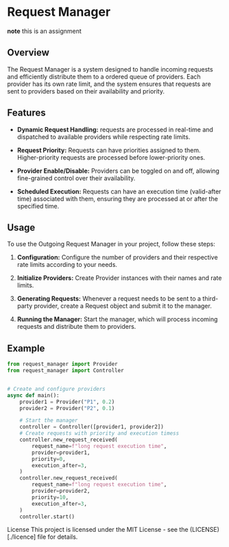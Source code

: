 # Request Manager
**note** this is an assignment  
## Overview

The Request Manager is a system designed to handle incoming requests and efficiently distribute them to a ordered queue of providers.
Each provider has its own rate limit, and the system ensures that requests are sent to providers based on their availability and priority.

## Features

- **Dynamic Request Handling:** requests are processed in real-time and dispatched to available providers while respecting rate limits.

- **Request Priority:** Requests can have priorities assigned to them. Higher-priority requests are processed before lower-priority ones.

- **Provider Enable/Disable:** Providers can be toggled on and off, allowing fine-grained control over their availability.

- **Scheduled Execution:** Requests can have an execution time (valid-after time) associated with them, ensuring they are processed at or after the specified time.

## Usage

To use the Outgoing Request Manager in your project, follow these steps:

1. **Configuration:** Configure the number of providers and their respective rate limits according to your needs.

2. **Initialize Providers:** Create Provider instances with their names and rate limits.

3. **Generating Requests:** Whenever a request needs to be sent to a third-party provider, create a Request object and submit it to the manager.

4. **Running the Manager:** Start the manager, which will process incoming requests and distribute them to providers.

## Example

```python
from request_manager import Provider
from request_manager import Controller


# Create and configure providers
async def main():
    provider1 = Provider("P1", 0.2)
    provider2 = Provider("P2", 0.1)

    # Start the manager
    controller = Controller([provider1, provider2])
    # Create requests with priority and execution timess
    controller.new_request_received(
        request_name=f"long request execution time",
        provider=provider1,
        priority=0,
        execution_after=3,
    )
    controller.new_request_received(
        request_name=f"long request execution time",
        provider=provider2,
        priority=10,
        execution_after=3,
    )
    controller.start()
```
License
This project is licensed under the MIT License - see the (LICENSE)[./licence] file for details.
